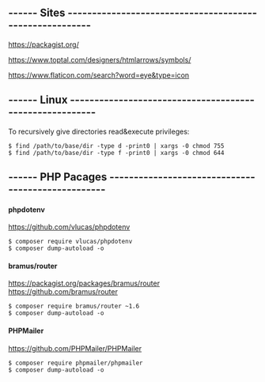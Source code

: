 ## ------ Sites --------------------------------------------------------
https://packagist.org/ 

https://www.toptal.com/designers/htmlarrows/symbols/

https://www.flaticon.com/search?word=eye&type=icon


## ------ Linux --------------------------------------------------------

To recursively give directories read&execute privileges:

    $ find /path/to/base/dir -type d -print0 | xargs -0 chmod 755 
    $ find /path/to/base/dir -type f -print0 | xargs -0 chmod 644

## ------ PHP Pacages --------------------------------------------------



#### phpdotenv
https://github.com/vlucas/phpdotenv

    $ composer require vlucas/phpdotenv
    $ composer dump-autoload -o

#### bramus/router
https://packagist.org/packages/bramus/router
https://github.com/bramus/router

    $ composer require bramus/router ~1.6
    $ composer dump-autoload -o

#### PHPMailer
https://github.com/PHPMailer/PHPMailer

    $ composer require phpmailer/phpmailer
    $ composer dump-autoload -o
